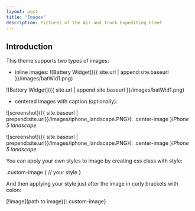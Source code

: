 ```yaml
---
layout: post
title: "Images"
description: Pictures of the Air and Truck Expediting Fleet
---
```


## Introduction

This theme supports two types of images:

- inline images: ![Battery Widget]({{ site.url | append:site.baseurl }}/images/batWid1.png)


![Battery Widget]({{ site.url | append:site.baseurl }}/images/batWid1.png)


- centered images with caption (optionally):

![screenshot]({{ site.baseurl | prepend:site.url}}/images/iphone_landscape.PNG){: .center-image }*iPhone 5 landscape*

![screenshot]({{ site.baseurl | prepend:site.url}}/images/iphone_landscape.PNG){: .center-image }*iPhone 5 landscape*


You can apply your own styles to image by creating css class with style:


.custom-image
{
// your style
}


And then applying your style just after the image in curly brackets with colon:

[!image](path to image){:.custom-image}
